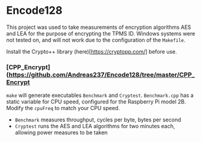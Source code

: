# Encode128
This project was used to take measurements of encryption algorithms AES and LEA for the purpose of encrypting the TPMS ID.
Windows systems were not tested on, and will not work due to the configuration of the `Makefile`.

Install the Crypto++ library (here)[https://cryptopp.com/] before use.


### [CPP_Encrypt](https://github.com/Andreas237/Encode128/tree/master/CPP_Encrypt
`make` will generate executables `Benchmark` and `Cryptest`. `Benchmark.cpp` has a static variable for CPU speed, configured for the 
Raspberry Pi model 2B.  Modify the `cpuFreq` to match your CPU speed. 
  * `Benchmark` measures throughput, cycles per byte, bytes per second
  * `Cryptest` runs the AES and LEA algorithms for two minutes each, allowing power measures to be taken
